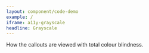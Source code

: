 ```yaml
---
layout: component/code-demo
example: /
iframe: a11y-grayscale
headline: Grayscale
---
```



How the callouts are viewed with total colour blindness.
